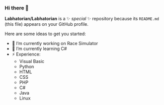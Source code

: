 ### Hi there 👋

**Labhatorian/Labhatorian** is a ✨ _special_ ✨ repository because its `README.md` (this file) appears on your GitHub profile.

Here are some ideas to get you started:

- 🔭 I’m currently working on Race Simulator
- 🌱 I’m currently learning C#
- ⚡ Experience: 
  - Visual Basic
  - Python
  - HTML
  - CSS
  - PHP
  - C#
  - Java
  - Linux

